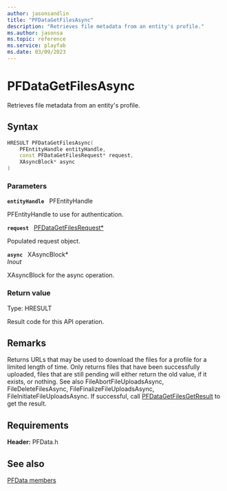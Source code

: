 ```yaml
---
author: jasonsandlin
title: "PFDataGetFilesAsync"
description: "Retrieves file metadata from an entity's profile."
ms.author: jasonsa
ms.topic: reference
ms.service: playfab
ms.date: 03/09/2023
---
```


# PFDataGetFilesAsync  

Retrieves file metadata from an entity's profile.  

## Syntax  
  
```cpp
HRESULT PFDataGetFilesAsync(  
    PFEntityHandle entityHandle,  
    const PFDataGetFilesRequest* request,  
    XAsyncBlock* async  
)  
```  
  
### Parameters  
  
**`entityHandle`** &nbsp; PFEntityHandle  
  
PFEntityHandle to use for authentication.  
  
**`request`** &nbsp; [PFDataGetFilesRequest*](../../pfdatatypes/structs/pfdatagetfilesrequest.md)  
  
Populated request object.  
  
**`async`** &nbsp; XAsyncBlock*  
*_Inout_*  
  
XAsyncBlock for the async operation.  
  
  
### Return value
Type: HRESULT
  
Result code for this API operation.
  
## Remarks  
  
Returns URLs that may be used to download the files for a profile for a limited length of time. Only returns files that have been successfully uploaded, files that are still pending will either return the old value, if it exists, or nothing. See also FileAbortFileUploadsAsync, FileDeleteFilesAsync, FileFinalizeFileUploadsAsync, FileInitiateFileUploadsAsync. If successful, call [PFDataGetFilesGetResult](pfdatagetfilesgetresult.md) to get the result.
  
## Requirements  
  
**Header:** PFData.h
  
## See also  
[PFData members](../pfdata_members.md)  

  
  
